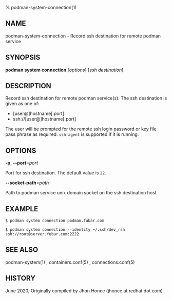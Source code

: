 % podman-system-connection(1)

## NAME
podman\-system\-connection - Record ssh destination for remote podman service

## SYNOPSIS
**podman system connection** [*options*] [*ssh destination*]

## DESCRIPTION
Record ssh destination for remote podman service(s). The ssh destination is given as one of:
 - [user@]hostname[:port]
 - ssh://[user@]hostname[:port]

The user will be prompted for the remote ssh login password or key file pass phrase as required. `ssh-agent` is supported if it is running.

## OPTIONS

**-p**, **--port**=*port*

Port for ssh destination. The default value is `22`.

**--socket-path**=*path*

Path to podman service unix domain socket on the ssh destination host

## EXAMPLE
```
$ podman system connection podman.fubar.com

$ podman system connection --identity ~/.ssh/dev_rsa ssh://root@server.fubar.com:2222

```
## SEE ALSO
podman-system(1) , containers.conf(5) , connections.conf(5)

## HISTORY
June 2020, Originally compiled by Jhon Honce (jhonce at redhat dot com)
